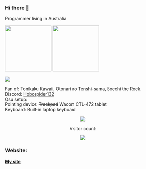 ### Hi there 👋

Programmer living in Australia<br>
<p align="left">
  <img height="150px" src="https://github-readme-stats.vercel.app/api?username=hobospider132&layout=compact&show_icons=true&theme=tokyonight">
  <img height="150px" src="https://github-readme-stats.vercel.app/api/top-langs/?username=hobospider132&layout=compact&show_icons=true&theme=tokyonight">
</p>
<img src="http://github-profile-summary-cards.vercel.app/api/cards/profile-details?username=hobospider132&theme=tokyonight">

Fan of: Tonikaku Kawaii, Otonari no Tenshi-sama, Bocchi the Rock. <br>
Discord: <a href="https://www.discord.com/users/649892152398315540">Hobospider132</a> <br>
Osu setup: <br>
Pointing device: ~~Trackpad~~ Wacom CTL-472 tablet<br>
Keyboard: Built-in laptop keyboard <br>
<p align="center"><a href="https://osu.ppy.sh/users/Hobospider132"><img src="https://osu-sig.vercel.app/card?user=Hobospider132&mode=std&lang=en&round_avatar=true&animation=true&hue=200&skills=true"></a></p>

<p align="center">Visitor count: </p>
<p align="center"><img src="https://profile-counter.glitch.me/Hobospider132/count.svg"></p>

### Website:

<a href="hobospider132.github.io" align="center"><strong>My site</strong></a>
